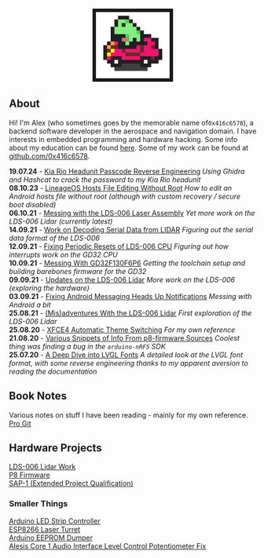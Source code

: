 <p align="center">
  <img loading="lazy" width="150" src="Images/frogcar.gif" style="border:7px solid">
</p>

## About
Hi! I'm Alex (who sometimes goes by the memorable name of`0x416c6578`), a backend software developer in the aerospace and navigation domain. I have interests in embedded programming and hardware hacking. Some info about my education can be found [here](other/about.md). Some of my work can be found at [github.com/0x416c6578](https://github.com/0x416c6578).  

**19.07.24** - [Kia Rio Headunit Passcode Reverse Engineering](posts/015-Kia-Headunit-RE.md) *Using Ghidra and Hashcat to crack the password to my Kia Rio headunit*  
**08.10.23** - [LineageOS Hosts File Editing Without Root](posts/013-Lineageos-Hosts.md) *How to edit an Android hosts file without root (although with custom recovery / secure boot disabled)*  
**06.10.21** - [Messing with the LDS-006 Laser Assembly](posts/011-Attempts-Serial-Stuff.md) *Yet more work on the LDS-006 Lidar (currently latest)*  
**14.09.21** - [Work on Decoding Serial Data from LIDAR](posts/010-Decoding-Serial-Data.md) *Figuring out the serial data format of the LDS-006*  
**12.09.21** - [Fixing Periodic Resets of LDS-006 CPU](posts/009-GD32-Reset-Fix.md) *Figuring out how interrupts work on the GD32 CPU*  
**10.09.21** - [Messing With GD32F130F6P6](posts/008-GD32F130-Stuff.md) *Getting the toolchain setup and building barebones firmware for the GD32*  
**09.09.21** - [Updates on the LDS-006 Lidar](posts/007-LDS-006-Is-Smelly.md) *More work on the LDS-006 (exploring the hardware)*  
**03.09.21** - [Fixing Android Messaging Heads Up Notifications](posts/006-Android-Notifications.md) *Messing with Android a bit*  
**25.08.21** - [(Mis)adventures With the LDS-006 Lidar](posts/005-LDS-006-Hacking.md) *First exploration of the LDS-006 Lidar*  
**25.08.20** - [XFCE4 Automatic Theme Switching](posts/003-Auto-Dark-Mode-XFCE.md) *For my own reference*  
**21.08.20** - [Various Snippets of Info From p8-firmware Sources](posts/002-P8-firmware-info.md) *Coolest thing was finding a bug in the `arduino-nRF5` SDK*  
**25.07.20** - [A Deep Dive into LVGL Fonts](posts/001-LVGL-fonts.md) *A detailed look at the LVGL font format, with some reverse engineering thanks to my apparent aversion to reading the documentation*  

## Book Notes
Various notes on stuff I have been reading - mainly for my own reference.  
[Pro Git](notes/git-book.md)  

## Hardware Projects
[LDS-006 Lidar Work](lds-006/overview.md)  
[P8 Firmware](p8-firmware/p8-firmware.md)  
[SAP-1 (Extended Project Qualification)](sap-1/overview.md)  

### Smaller Things
[Arduino LED Strip Controller](random-projects/led-strip-controller.md)  
[ESP8266 Laser Turret](random-projects/laser-turret.md)  
[Arduino EEPROM Dumper](random-projects/eeprom-dumper.md)  
[Alesis Core 1 Audio Interface Level Control Potentiometer Fix](posts/014-Audio-Interface-Fix.md)  